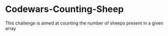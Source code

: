 # Codewars-Counting-Sheep
This challenge is aimed at counting the number of sheeps present in a given array
